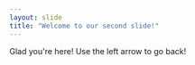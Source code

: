 ```yaml
---
layout: slide
title: "Welcome to our second slide!"
---
```

Glad you're here!
Use the left arrow to go back!
